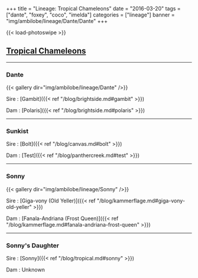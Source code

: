 +++
title = "Lineage: Tropical Chameleons"
date = "2016-03-20"
tags = ["dante", "foxey", "coco", "imelda"]
categories = ["lineage"]
banner = "img/ambilobe/lineage/Dante/Dante"
+++

{{< load-photoswipe >}}

## [Tropical Chameleons](https://www.facebook.com/TropicalChameleonsFL/)

---

### Dante

{{< gallery dir="img/ambilobe/lineage/Dante" />}}

Sire
: [Gambit]({{< ref "/blog/brightside.md#gambit" >}})

Dam
: [Polaris]({{< ref "/blog/brightside.md#polaris" >}})

---

### Sunkist

Sire
: [Bolt]({{< ref "/blog/canvas.md#bolt" >}})

Dam
: [Test]({{< ref "/blog/panthercreek.md#test" >}})

---

### Sonny

{{< gallery dir="img/ambilobe/lineage/Sonny" />}}

Sire
: [Giga-vony (Old Yeller)]({{< ref "/blog/kammerflage.md#giga-vony-old-yeller" >}})

Dam
: [Fanala-Andriana (Frost Queen)]({{< ref "/blog/kammerflage.md#fanala-andriana-frost-queen" >}})

---

### Sonny's Daughter

Sire
: [Sonny]({{< ref "/blog/tropical.md#sonny" >}})

Dam
: Unknown